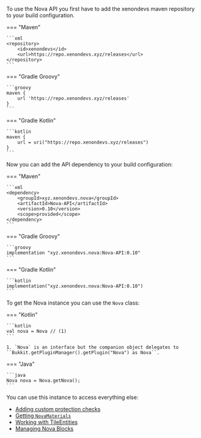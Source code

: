 To use the Nova API you first have to add the xenondevs maven repository to your build configuration.

=== "Maven"

    ```xml
    <repository>
        <id>xenondevs</id>
        <url>https://repo.xenondevs.xyz/releases</url>
    </repository>
    ```

=== "Gradle Groovy"

    ```groovy
    maven {
        url 'https://repo.xenondevs.xyz/releases'
    }
    ```

=== "Gradle Kotlin"

    ```kotlin
    maven {
        url = uri("https://repo.xenondevs.xyz/releases")
    }
    ```

Now you can add the API dependency to your build configuration:

=== "Maven"

    ```xml
    <dependency>
        <groupId>xyz.xenondevs.nova</groupId>
        <artifactId>Nova-API</artifactId>
        <version>0.10</version>
        <scope>provided</scope>
    </dependency>
    ```

=== "Gradle Groovy"

    ```groovy
    implementation "xyz.xenondevs.nova:Nova-API:0.10"
    ```

=== "Gradle Kotlin"

    ```kotlin
    implementation("xyz.xenondevs.nova:Nova-API:0.10")
    ```

To get the Nova instance you can use the `Nova` class:

=== "Kotlin"

    ```kotlin
    val nova = Nova // (1)
    ```

    1. `Nova` is an interface but the companion object delegates to ``Bukkit.getPluginManager().getPlugin("Nova") as Nova``.

=== "Java"

    ```java
    Nova nova = Nova.getNova();
    ```

You can use this instance to access everything else:

- [Adding custom protection checks](./protection/protectionintegration.md)
- [Getting ``NovaMaterials``](./material/index.md)
- [Working with TileEntities](./tileentity/tileentitymanager.md)
- [Managing Nova Blocks](./blocks/blockmanager.md)